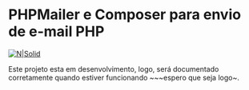 # PHPMailer e Composer para envio de e-mail PHP #

[![N|Solid](https://www.atlantasky.com/wp-content/uploads/2013/08/PHP-Mysql.png)](#)

Este projeto esta em desenvolvimento, logo, será documentado corretamente quando estiver funcionando ~~~espero que seja logo~.
